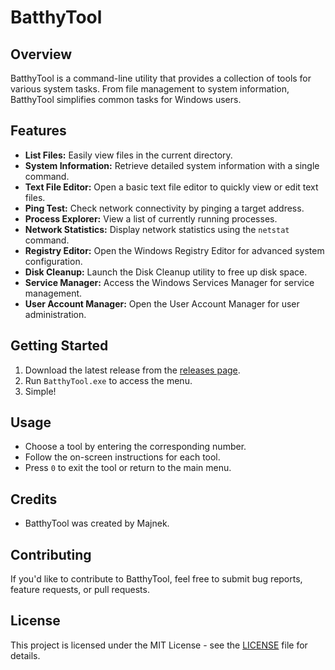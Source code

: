 # BatthyTool

## Overview

BatthyTool is a command-line utility that provides a collection of tools for various system tasks. From file management to system information, BatthyTool simplifies common tasks for Windows users.

## Features

- **List Files:** Easily view files in the current directory.
- **System Information:** Retrieve detailed system information with a single command.
- **Text File Editor:** Open a basic text file editor to quickly view or edit text files.
- **Ping Test:** Check network connectivity by pinging a target address.
- **Process Explorer:** View a list of currently running processes.
- **Network Statistics:** Display network statistics using the `netstat` command.
- **Registry Editor:** Open the Windows Registry Editor for advanced system configuration.
- **Disk Cleanup:** Launch the Disk Cleanup utility to free up disk space.
- **Service Manager:** Access the Windows Services Manager for service management.
- **User Account Manager:** Open the User Account Manager for user administration.

## Getting Started

1. Download the latest release from the [releases page](link_to_releases).
2. Run `BatthyTool.exe` to access the menu.
3. Simple!

## Usage

- Choose a tool by entering the corresponding number.
- Follow the on-screen instructions for each tool.
- Press `0` to exit the tool or return to the main menu.

## Credits

- BatthyTool was created by Majnek.

## Contributing

If you'd like to contribute to BatthyTool, feel free to submit bug reports, feature requests, or pull requests.
## License

This project is licensed under the MIT License - see the [LICENSE](https://raw.githubusercontent.com/Majnek/BatthyTool/main/License) file for details.


